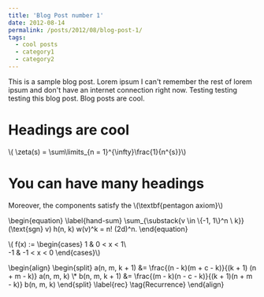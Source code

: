 ```yaml
---
title: 'Blog Post number 1'
date: 2012-08-14
permalink: /posts/2012/08/blog-post-1/
tags:
  - cool posts
  - category1
  - category2
---
```


This is a sample blog post. Lorem ipsum I can't remember the rest of lorem ipsum and don't have an internet connection right now. Testing testing testing this blog post. Blog posts are cool.

Headings are cool
======
\\( \zeta(s) = \sum\limits_{n = 1}^{\infty}\frac{1}{n^{s}}\\)

You can have many headings
======
Moreover, the components satisfy the \\(\textbf{pentagon axiom}\\)
    
    
\begin{equation}
\label{hand-sum}
    \sum_{\substack{v \in \\{-1, 1\\}^n \\ k}} (\text{sgn} v) h(n, k) w(v)^k = n! (2d)^n.
\end{equation}

\\( f(x) := \begin{cases}
1 & 0 < x < 1\\\
-1 & -1 < x < 0
\end{cases}\\)

\begin{align}
    \begin{split}
    a(n, m, k + 1) &= \frac{(n - k)(m + c - k)}{(k + 1) (n + m - k)} a(n, m, k) \\\*
    b(n, m, k + 1) &= \frac{(m - k)(n - c - k)}{(k + 1)(n + m - k)} b(n, m, k)
    \end{split}
    \label{rec}
    \tag{Recurrence}
\end{align}


